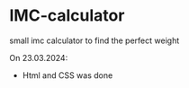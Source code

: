 # IMC-calculator
small imc calculator to find the perfect weight

On 23.03.2024:
- Html and CSS was done
